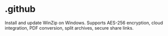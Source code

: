 # .github
Install and update WinZip on Windows. Supports AES-256 encryption, cloud integration, PDF conversion, split archives, secure share links.
